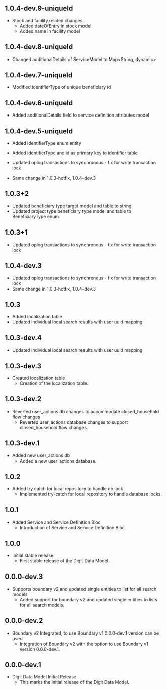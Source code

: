 ## 1.0.4-dev.9-uniqueId

* Stock and facility related changes
    * Added dateOfEntry in stock model
    * Added name in facility model

## 1.0.4-dev.8-uniqueId

* Changed additionalDetails of ServiceModel to Map<String, dynamic>

## 1.0.4-dev.7-uniqueId

* Modified identifierType of unique beneficiary id

## 1.0.4-dev.6-uniqueId

* Added additionalDetails field to service definition attributes model

## 1.0.4-dev.5-uniqueId

* Added identifierType enum entity
* Added identifierType and id as primary key to identifier table

* Updated oplog transactions to synchronous - fix for write transaction lock
* Same change in 1.0.3-hotfix, 1.0.4-dev.3

## 1.0.3+2

* Updated beneficiary type target model and table to string
* Updated project type beneficiary type model and table to BeneficiaryType enum

## 1.0.3+1

* Updated oplog transactions to synchronous - fix for write transaction lock

## 1.0.4-dev.3

* Updated oplog transactions to synchronous - fix for write transaction lock
* Same change in 1.0.3-hotfix, 1.0.4-dev.3

## 1.0.3

* Added localization table
* Updated individual local search results with user uuid mapping

## 1.0.3-dev.4

* Updated individual local search results with user uuid mapping

## 1.0.3-dev.3

* Created localization table
    - Creation of the localization table.

## 1.0.3-dev.2

* Reverted user_actions db changes to accommodate closed_household flow changes
    - Reverted user_actions database changes to support closed_household flow changes.

## 1.0.3-dev.1

* Added new user_actions db
    - Added a new user_actions database.

## 1.0.2

* Added try catch for local repository to handle db lock
    - Implemented try-catch for local repository to handle database locks.

## 1.0.1

* Added Service and Service Definition Bloc
    - Introduction of Service and Service Definition Bloc.

## 1.0.0

* Initial stable release
    - First stable release of the Digit Data Model.

## 0.0.0-dev.3

* Supports boundary v2 and updated single entities to list for all search models
    - Added support for boundary v2 and updated single entities to lists for all search models.

## 0.0.0-dev.2

* Boundary v2 Integrated, to use Boundary v1 0.0.0-dev.1 version can be used
    - Integration of Boundary v2 with the option to use Boundary v1 version 0.0.0-dev.1.

## 0.0.0-dev.1

* Digit Data Model Initial Release
    - This marks the initial release of the Digit Data Model.